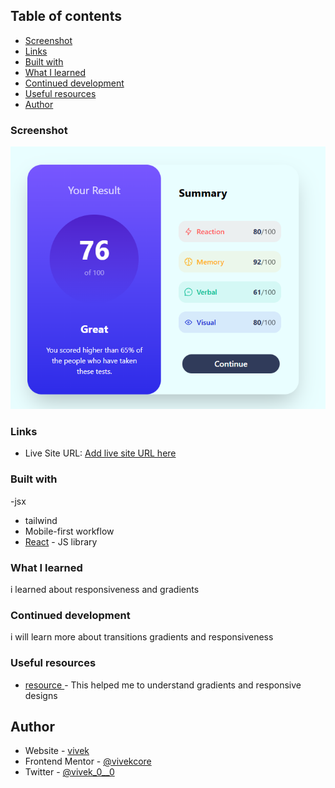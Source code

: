 
## Table of contents
  - [Screenshot](#screenshot)
  - [Links](#links)
  - [Built with](#built-with)
  - [What I learned](#what-i-learned)
  - [Continued development](#continued-development)
  - [Useful resources](#useful-resources)
- [Author](#author)


### Screenshot

![Screenshoot](image.png)

### Links

- Live Site URL: [Add live site URL here](https://your-live-site-url.com)


### Built with
-jsx
- tailwind
- Mobile-first workflow
- [React](https://reactjs.org/) - JS library


### What I learned

i learned about responsiveness and gradients
### Continued development

i will learn more about transitions gradients and responsiveness


### Useful resources

- [ resource ](www.chatgpt.com) - This helped me to understand gradients and responsive designs 

## Author

- Website - [vivek](https://www.your-site.com)
- Frontend Mentor - [@vivekcore](https://www.frontendmentor.io/profile/vivekcore)
- Twitter - [@vivek_0__0](https://www.twitter.com/vivek_0__0)
